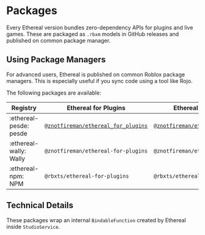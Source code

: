 # Packages

Every Ethereal version bundles zero-dependency APIs for plugins and live games.
These are packaged as `.rbxm` models in GitHub releases and published on
common package manager.

## Using Package Managers

For advanced users, Ethereal is published on common Roblox package managers.
This is especially useful if you sync code using a tool like Rojo.

The following packages are available:

| Registry               | Ethereal for Plugins                                                                               | Ethereal for Games                                                                             |
| ---------------------- | -------------------------------------------------------------------------------------------------- | ---------------------------------------------------------------------------------------------- |
| :ethereal-pesde: pesde | [`@znotfireman/ethereal_for_plugins`](https://pesde.dev/packages/znotfireman/ethereal_for_plugins) | [`@znotfireman/ethereal_for_games`](https://pesde.dev/packages/znotfireman/ethereal_for_games) |
| :ethereal-wally: Wally | `@znotfireman/ethereal-for-plugins` | `@znotfireman/ethereal-for-games` |
| :ethereal-npm: NPM     | `@rbxts/ethereal-for-plugins` | `@rbxts/ethereal-for-games` |

## Technical Details

These packages wrap an internal `BindableFunction` created by Ethereal inside
`StudioService`.
